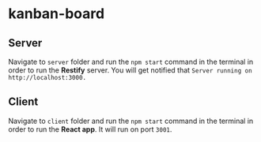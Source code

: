 # kanban-board

## Server

Navigate to `server` folder and run the `npm start` command in the terminal in order to run the **Restify** server. You will get notified that `Server running on http://localhost:3000.`

## Client

Navigate to `client` folder and run the `npm start` command in the terminal in order to run the **React app**. It will run on port `3001`.